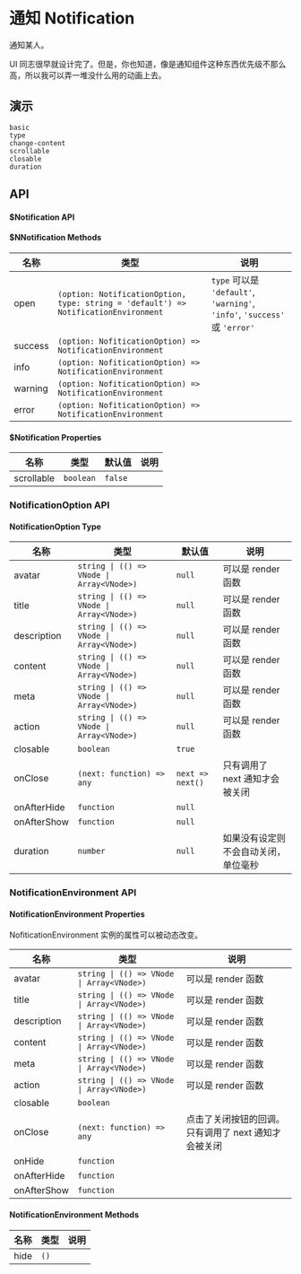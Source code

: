 # 通知 Notification
通知某人。

UI 同志很早就设计完了。但是，你也知道，像是通知组件这种东西优先级不那么高，所以我可以弄一堆没什么用的动画上去。
## 演示
```demo
basic
type
change-content
scrollable
closable
duration
```
## API
#### $Notification API
#### $NNotification Methods
|名称|类型|说明|
|-|-|-|
|open|`(option: NotificationOption, type: string = 'default') => NotificationEnvironment`|`type` 可以是 `'default'`, `'warning'`, `'info'`, `'success'` 或 `'error'`|
|success|`(option: NofiticationOption) => NotificationEnvironment`||
|info|`(option: NofiticationOption) => NotificationEnvironment`||
|warning|`(option: NofiticationOption) => NotificationEnvironment`||
|error|`(option: NofiticationOption) => NotificationEnvironment`||

#### $Notification Properties

|名称|类型|默认值|说明|
|-|-|-|-|
|scrollable|`boolean`|`false`||

### NotificationOption API
#### NotificationOption Type

|名称|类型|默认值|说明|
|-|-|-|-|
|avatar|`string \| (() => VNode \| Array<VNode>)`|`null`|可以是 render 函数|
|title|`string \| (() => VNode \| Array<VNode>)`|`null`|可以是 render 函数|
|description|`string \| (() => VNode \| Array<VNode>)`|`null`|可以是 render 函数|
|content|`string \| (() => VNode \| Array<VNode>)`|`null`|可以是 render 函数|
|meta|`string \| (() => VNode \| Array<VNode>)`|`null`|可以是 render 函数|
|action|`string \| (() => VNode \| Array<VNode>)`|`null`|可以是 render 函数|
|closable|`boolean`|`true`||
|onClose|`(next: function) => any`|`next => next()`|只有调用了 next 通知才会被关闭|
|onAfterHide|`function`|`null`||
|onAfterShow|`function`|`null`||
|duration|`number`|`null`|如果没有设定则不会自动关闭，单位毫秒|

### NotificationEnvironment API
#### NotificationEnvironment Properties
NofiticationEnvironment 实例的属性可以被动态改变。

|名称|类型|说明|
|-|-|-|
|avatar|`string \| (() => VNode \| Array<VNode>)`|可以是 render 函数|
|title|`string \| (() => VNode \| Array<VNode>)`|可以是 render 函数|
|description|`string \| (() => VNode \| Array<VNode>)`|可以是 render 函数|
|content|`string \| (() => VNode \| Array<VNode>)`|可以是 render 函数|
|meta|`string \| (() => VNode \| Array<VNode>)`|可以是 render 函数|
|action|`string \| (() => VNode \| Array<VNode>)`|可以是 render 函数|
|closable|`boolean`||
|onClose|`(next: function) => any`|点击了关闭按钮的回调。只有调用了 next 通知才会被关闭|
|onHide|`function`||
|onAfterHide|`function`||
|onAfterShow|`function`||

#### NotificationEnvironment Methods
|名称|类型|说明|
|-|-|-|
|hide|`()`||